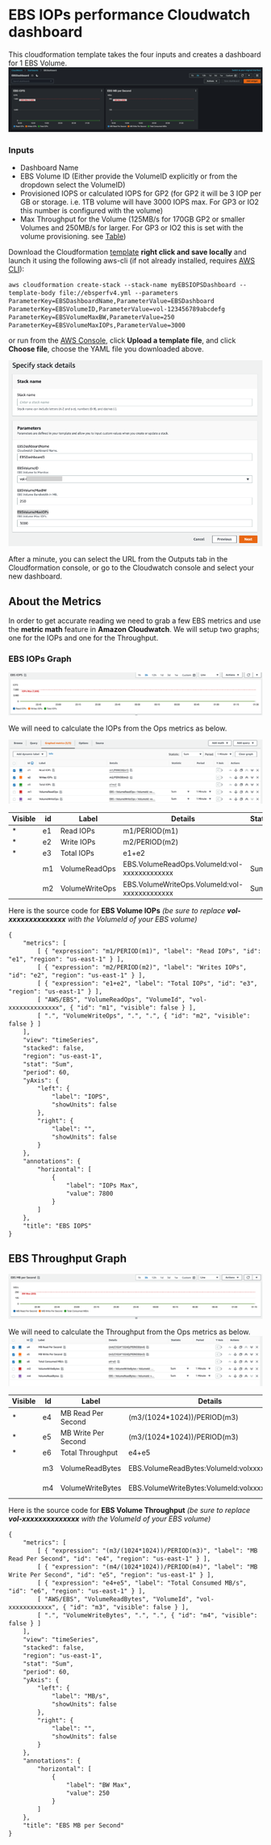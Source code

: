 # EBS IOPs performance Cloudwatch dashboard 
This cloudformation template takes the four inputs and creates a dashboard for 1 EBS Volume.
![AWS Console](EBSDash_Dashboard.png)

### Inputs
- Dashboard Name
- EBS Volume ID (Either provide the VolumeID explicitly or from the dropdown select the VolumeID)
- Provisioned IOPS or calculated IOPS for GP2 (for GP2 it will be 3 IOP per GB or storage. i.e. 1TB volume will have 3000 IOPS max. For GP3 or IO2 this number is configured with the volume)
- Max Throughput for the Volume (125MB/s for 170GB GP2 or smaller Volumes and 250MB/s for larger. For GP3 or IO2 this is set with the volume provisioning. see [Table](https://docs.aws.amazon.com/AWSEC2/latest/UserGuide/ebs-volume-types.html#solid-state-drives))


Download the Cloudformation [template](https://raw.githubusercontent.com/geseib/ebscwdash/master/ebsperfv4.yml) **right click and save locally** and launch it using the following aws-cli (if not already installed, requires [AWS CLI](https://docs.aws.amazon.com/cli/latest/userguide/cli-chap-install.html)):

```
aws cloudformation create-stack --stack-name myEBSIOPSDashboard --template-body file://ebsperfv4.yml --parameters ParameterKey=EBSDashboardName,ParameterValue=EBSDashboard ParameterKey=EBSVolumeID,ParameterValue=vol-123456789abcdefg ParameterKey=EBSVolumeMaxBW,ParameterValue=250 ParameterKey=EBSVolumeMaxIOPs,ParameterValue=3000
```
or run from the [AWS Console](https://us-east-1.console.aws.amazon.com/cloudformation/home?region=us-east-1#/stacks/create/template), click **Upload a template file**, and click **Choose file**, choose the YAML file you downloaded above. 

![AWS Console](EBSDash_Parameters.png)

After a minute, you can select the URL from the Outputs tab in the Cloudformation console, or go to the Cloudwatch console and select your new dashboard.

## About the Metrics
In order to get accurate reading we need to grab a few EBS metrics and use the **metric math** feature in **Amazon Cloudwatch**. We will setup two graphs; one for the IOPs and one for the Throughput. 

### EBS IOPs Graph
![EBS IOPs Graph](EBSDash_IOPsGraph.png)

We will need to calculate the IOPs from the Ops metrics as below.

![EBS IOPs Metrics](EBSDash_IOPsMetrics.png)

| Visible | **id** | **Label**      | **Details**                                   | **Statistic** | **Period** |
|---------|--------|----------------|-----------------------------------------------|---------------|------------|
|    *    | e1     | Read IOPs      | m1/PERIOD(m1)                                 |               |            |
|    *    | e2     | Write IOPs     | m2/PERIOD(m2)                                 |               |            |
|    *    | e3     | Total IOPs     | e1+e2                                         |               |            |
|         | m1     | VolumeReadOps  | EBS.VolumeReadOps.VolumeId:vol-xxxxxxxxxxxxx  | Sum           | 1 Minute   |
|         | m2     | VolumeWriteOps | EBS.VolumeWriteOps.VolumeId:vol-xxxxxxxxxxxxx | Sum           | 1 Minute   |

Here is the source code for **EBS Volume IOPs** *(be sure to replace **vol-xxxxxxxxxxxxxx** with the VolumeId of your EBS volume)*
```
{
    "metrics": [
        [ { "expression": "m1/PERIOD(m1)", "label": "Read IOPs", "id": "e1", "region": "us-east-1" } ],
        [ { "expression": "m2/PERIOD(m2)", "label": "Writes IOPs", "id": "e2", "region": "us-east-1" } ],
        [ { "expression": "e1+e2", "label": "Total IOPs", "id": "e3", "region": "us-east-1" } ],
        [ "AWS/EBS", "VolumeReadOps", "VolumeId", "vol-xxxxxxxxxxxxxx", { "id": "m1", "visible": false } ],
        [ ".", "VolumeWriteOps", ".", ".", { "id": "m2", "visible": false } ]
    ],
    "view": "timeSeries",
    "stacked": false,
    "region": "us-east-1",
    "stat": "Sum",
    "period": 60,
    "yAxis": {
        "left": {
            "label": "IOPS",
            "showUnits": false
        },
        "right": {
            "label": "",
            "showUnits": false
        }
    },
    "annotations": {
        "horizontal": [
            {
                "label": "IOPs Max",
                "value": 7800
            }
        ]
    },
    "title": "EBS IOPS"
}
```


## EBS Throughput Graph
![EBS Throughput Graph](EBSDash_ThroughputGraph.png)

We will need to calculate the Throughput from the Ops metrics as below.
![EBS Throughput Metrics](EBSDash_ThroughputMetrics.png)

| Visible | Id | Label               | Details                                      | Statistic | **Period** |
|---------|----|---------------------|----------------------------------------------|-----------|------------|
| *       | e4 | MB Read Per Second  | (m3/(1024*1024))/PERIOD(m3)                  |           |            |
| *       | e5 | MB Write Per Second | (m3/(1024*1024))/PERIOD(m3)                  |           |            |
| *       | e6 | Total Throughput    | e4+e5                                        |           |            |
|         | m3 | VolumeReadBytes     | EBS.VolumeReadBytes:VolumeId:volxxxxxxxxxxx  | Sum       | 1 Minute   |
|         | m4 | VolumeWriteBytes    | EBS.VolumeWriteBytes:VolumeId:volxxxxxxxxxxx | Sum       | 1 Minute   |

Here is the source code for **EBS Volume Throughput** *(be sure to replace **vol-xxxxxxxxxxxxxx** with the VolumeId of your EBS volume)*
```
{
    "metrics": [
        [ { "expression": "(m3/(1024*1024))/PERIOD(m3)", "label": "MB Read Per Second", "id": "e4", "region": "us-east-1" } ],
        [ { "expression": "(m4/(1024*1024))/PERIOD(m4)", "label": "MB Write Per Second", "id": "e5", "region": "us-east-1" } ],
        [ { "expression": "e4+e5", "label": "Total Consumed MB/s", "id": "e6", "region": "us-east-1" } ],
        [ "AWS/EBS", "VolumeReadBytes", "VolumeId", "vol-xxxxxxxxxxxx", { "id": "m3", "visible": false } ],
        [ ".", "VolumeWriteBytes", ".", ".", { "id": "m4", "visible": false } ]
    ],
    "view": "timeSeries",
    "stacked": false,
    "region": "us-east-1",
    "stat": "Sum",
    "period": 60,
    "yAxis": {
        "left": {
            "label": "MB/s",
            "showUnits": false
        },
        "right": {
            "label": "",
            "showUnits": false
        }
    },
    "annotations": {
        "horizontal": [
            {
                "label": "BW Max",
                "value": 250
            }
        ]
    },
    "title": "EBS MB per Second"
}
```
